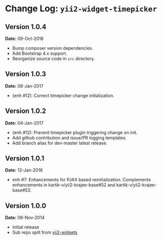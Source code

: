 Change Log: `yii2-widget-timepicker`
====================================

## Version 1.0.4

**Date:** 09-Oct-2018

- Bump composer version dependencies.
- Add Bootstrap 4.x support.
- Reorganize source code in `src` directory.

## Version 1.0.3

**Date:** 08-Jan-2017

- (enh #12): Correct timepicker change initialization.

## Version 1.0.2

**Date:** 04-Jan-2017

- (enh #12): Prevent timepicker plugin triggering change on init.
- Add github contribution and issue/PR logging templates.
- Add branch alias for dev-master latest release.

## Version 1.0.1

**Date:** 12-Jan-2016

- enh #7: Enhancements for PJAX based reinitialization. Complements enhancements in kartik-v/yii2-krajee-base#52 and kartik-v/yii2-krajee-base#53.

## Version 1.0.0

**Date:** 08-Nov-2014

- Initial release 
- Sub repo split from [yii2-widgets](https://github.com/kartik-v/yii2-widgets)